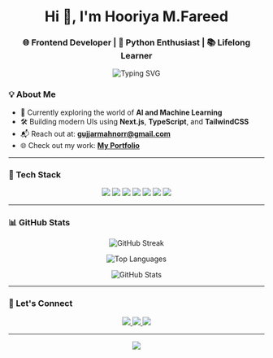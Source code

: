 <h1 align="center">Hi 👋, I'm Hooriya M.Fareed</h1>
<h3 align="center">🌐 Frontend Developer | 🐍 Python Enthusiast | 📚 Lifelong Learner</h3>

<p align="center">
 <img src="https://readme-typing-svg.herokuapp.com?font=Fira+Code&size=22&duration=3000&pause=1000&center=true&vCenter=true&width=435&lines=Passionate+Frontend+Developer;Loves+to+build+UI+experiences" alt="Typing SVG" />
</p>

### 💡 About Me

- 🤖 Currently exploring the world of **AI and Machine Learning**  
- 🛠️ Building modern UIs using **Next.js**, **TypeScript**, and **TailwindCSS**  
- 📬 Reach out at: **gujjarmahnorr@gmail.com**  
- 🌐 Check out my work: [**My Portfolio**](https://portfolio-by-hooriya-muhammad-fareed.netlify.app/)

---

### 🔧 Tech Stack

<p align="center">
  <img src="https://img.shields.io/badge/HTML5-E34F26?style=for-the-badge&logo=html5&logoColor=white"/>
  <img src="https://img.shields.io/badge/CSS3-1572B6?style=for-the-badge&logo=css3&logoColor=white"/>
  <img src="https://img.shields.io/badge/JavaScript-F7DF1E?style=for-the-badge&logo=javascript&logoColor=black"/>
  <img src="https://img.shields.io/badge/TypeScript-3178C6?style=for-the-badge&logo=typescript&logoColor=white"/>
  <img src="https://img.shields.io/badge/Next.js-000000?style=for-the-badge&logo=next.js&logoColor=white"/>
  <img src="https://img.shields.io/badge/TailwindCSS-38B2AC?style=for-the-badge&logo=tailwind-css&logoColor=white"/>
  <img src="https://img.shields.io/badge/Git-F05032?style=for-the-badge&logo=git&logoColor=white"/>
</p>

---

### 📊 GitHub Stats

<p align="center">
  <img src="https://github-readme-streak-stats.herokuapp.com/?user=hooriyaa&theme=tokyonight&hide_border=false&stroke=ffffff" alt="GitHub Streak"/>
</p>

<p align="center">
  <img src="https://github-readme-stats.vercel.app/api/top-langs/?username=hooriyaa&layout=compact&theme=tokyonight&hide_border=false" alt="Top Languages"/>
</p>

<p align="center">
  <img src="https://github-readme-stats.vercel.app/api?username=hooriyaa&show_icons=true&theme=tokyonight&hide_border=false&rank_icon=github" alt="GitHub Stats"/>
</p>

---

### 🔗 Let's Connect

<p align="center">
  <a href="https://www.linkedin.com/in/hooriya-muhammad-fareed-57a320302/">
    <img src="https://img.shields.io/badge/LinkedIn-blue?style=for-the-badge&logo=linkedin&logoColor=white" />
  </a>
  <a href="https://www.instagram.com/_hooriya_M.fareed_/">
    <img src="https://img.shields.io/badge/Instagram-E4405F?style=for-the-badge&logo=instagram&logoColor=white" />
  </a>
  <a href="https://portfolio-by-hooriya-muhammad-fareed.netlify.app/">
    <img src="https://img.shields.io/badge/Portfolio-000?style=for-the-badge&logo=vercel&logoColor=white" />
  </a>
</p>

---

<p align="center">
  <img src="https://capsule-render.vercel.app/api?type=waving&color=38BDF8&height=120&section=footer"/>
</p>


